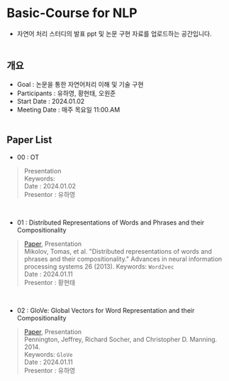 # Basic-Course for NLP
- 자연어 처리 스터디의 발표 ppt 및 논문 구현 자료를 업로드하는 공간입니다.
</br></br>

## 개요
* Goal : 논문을 통한 자연어처리 이해 및 기술 구현
* Participants : 유하영, 황현태, 오원준
* Start Date : 2024.01.02
* Meeting Date : 매주 목요일 11:00.AM
</br></br>

## Paper List

* 00 : OT 
>  Presentation </br> 
  Keywords: </br>
  Date : 2024.01.02 </br>
  Presentor : 유하영
</br>

* 01 : Distributed Representations of Words and Phrases and their Compositionality
> [Paper](https://arxiv.org/pdf/1310.4546.pdf), Presentation</br>
> Mikolov, Tomas, et al. "Distributed representations of words and phrases and their compositionality." Advances in neural information processing systems 26 (2013).
> Keywords: `Word2vec`</br> 
> Date : 2024.01.11</br> 
> Presentor : 황현태</br> 
</br>

* 02 : GloVe: Global Vectors for Word Representation
and their Compositionality
> [Paper](https://nlp.stanford.edu/pubs/glove.pdf), Presentation</br> 
> Pennington, Jeffrey, Richard Socher, and Christopher D. Manning. 2014.</br> 
> Keywords: `GloVe`</br> 
> Date : 2024.01.11</br> 
> Presentor : 유하영</br> 
</br>


